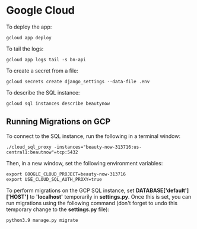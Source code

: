 # Google Cloud
To deploy the app:
```
gcloud app deploy
```
To tail the logs:
```
gcloud app logs tail -s bn-api
```
To create a secret from a file:
```
gcloud secrets create django_settings --data-file .env
```
To describe the SQL instance:
```
gcloud sql instances describe beautynow
```
## Running Migrations on GCP
To connect to the SQL instance, run the following in a terminal window:
```
./cloud_sql_proxy -instances="beauty-now-313716:us-central1:beautnow"=tcp:5432
```
Then, in a new window, set the following environment variables:
```
export GOOGLE_CLOUD_PROJECT=beauty-now-313716
export USE_CLOUD_SQL_AUTH_PROXY=true
```
To perform migrations on the GCP SQL instance, set **DATABASE['default']['HOST']** to **'localhost'** temporarily in **settings.py**. Once this is set, you can run migrations using the following command (don't forget to undo this temporary change to the **settings.py** file):
```
python3.9 manage.py migrate
```
